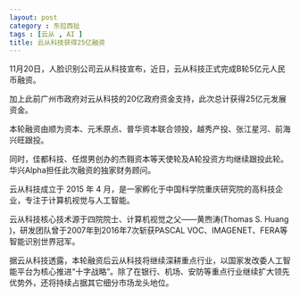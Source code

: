 ```yaml
---
layout: post
category : 东拉西扯
tags : [云从 , AI ]
title: 云从科技获得25亿融资
---
```


11月20日，人脸识别公司云从科技宣布，近日，云从科技正式完成B轮5亿元人民币融资。

加上此前广州市政府对云从科技的20亿政府资金支持，此次总计获得25亿元发展资金。

本轮融资由顺为资本、元禾原点、普华资本联合领投，越秀产投、张江星河、前海兴旺跟投。

同时，佳都科技、任煜男创办的杰翱资本等天使轮及A轮投资方均继续跟投此轮。华兴Alpha担任此次融资的独家财务顾问。

云从科技成立于 2015 年 4 月，是一家孵化于中国科学院重庆研究院的高科技企业，专注于计算机视觉与人工智能。

云从科技核心技术源于四院院士、计算机视觉之父——黄煦涛(Thomas S. Huang )，研发团队曾于2007年到2016年7次斩获PASCAL VOC、IMAGENET、FERA等智能识别世界冠军。

据云从科技透露，本轮融资后云从科技将继续深耕重点行业，以国家发改委人工智能平台为核心推进“十字战略”。除了在银行、机场、安防等重点行业继续扩大领先优势外，还将持续占据其它细分市场龙头地位。